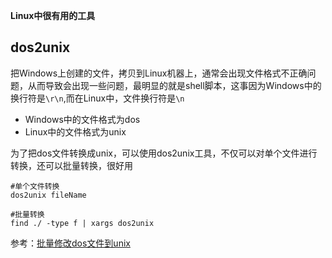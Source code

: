 **Linux中很有用的工具**

## dos2unix
把Windows上创建的文件，拷贝到Linux机器上，通常会出现文件格式不正确问题，从而导致会出现一些问题，最明显的就是shell脚本，这事因为Windows中的换行符是`\r\n`,而在Linux中，文件换行符是`\n`

- Windows中的文件格式为dos  
- Linux中的文件格式为unix

为了把dos文件转换成unix，可以使用dos2unix工具，不仅可以对单个文件进行转换，还可以批量转换，很好用
```
#单个文件转换
dos2unix fileName

#批量转换
find ./ -type f | xargs dos2unix
```

参考：[批量修改dos文件到unix](https://www.cnblogs.com/qiumingcheng/p/6519622.html)